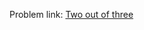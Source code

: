 Problem link: <a href = "https://www.interviewbit.com/old/problems/two-out-of-three/">Two out of three</a>